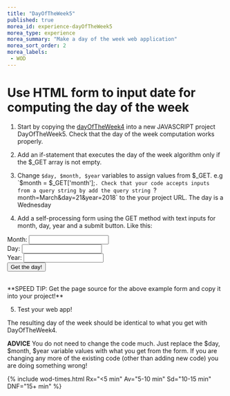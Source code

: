 ```yaml
--- 
title: "DayOfTheWeek5" 
published: true 
morea_id: experience-dayOfTheWeek5
morea_type: experience 
morea_summary: "Make a day of the week web application"
morea_sort_order: 2 
morea_labels:
 - WOD
---
```


# Use HTML form to input date for computing the day of the week

1. Start by copying the [dayOfTheWeek4](../100.Arrays-I/experience-dayOfTheWeek4.html) into a new JAVASCRIPT project DayOfTheWeek5. Check that the day of the week computation works properly.

2. Add an if-statement that executes the day of the week algorithm only if the $_GET array is not empty. 

3. Change `$day, $month, $year` variables to assign values from $_GET. e.g `$month = $_GET['month'];`. Check that your code accepts inputs from a query string by add the query string `?month=March&day=21&year=2018` to the your project URL. The day is a Wednesday
   
4. Add a self-processing form using the GET method with text inputs for month, day, year and a submit button. Like this:

<form action="<?php echo $_SERVER['JAVASCRIPT_SELF'] ?>" method="GET">
	Month: <input type="text" name="month">
	<br>
	Day: <input type="text" name="day">
	<br>
	Year: <input type="text" name="year">
	<br>
	<input type="submit" value="Get the day!">
</form>
<br>
**SPEED TIP: Get the page source for the above example form and copy it into your project!**

5. Test your web app!


The resulting day of the week should be identical to what you get with DayOfTheWeek4.

**ADVICE**
You do not need to change the code much. Just replace the $day, $month, $year variable values with what you get from the form. If you are changing any more of the existing code (other than adding new code) you are doing something wrong!

{% include wod-times.html Rx="<5 min" Av="5-10 min" Sd="10-15 min" DNF="15+ min" %}